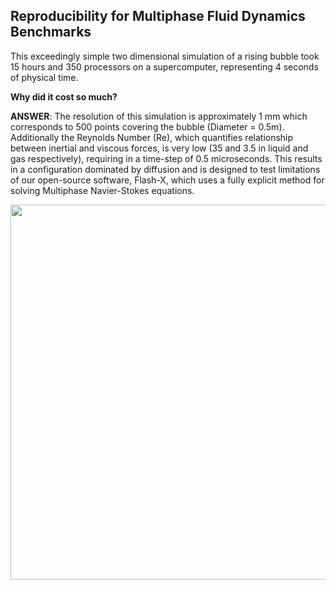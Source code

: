 ## Reproducibility for Multiphase Fluid Dynamics Benchmarks

This exceedingly simple two dimensional simulation of a rising bubble took 15 hours 
and 350 processors on a supercomputer, representing 4 seconds of physical time.

**Why did it cost so much?**

__ANSWER__: The resolution of this simulation is approximately 1 mm which corresponds to 
500 points covering the bubble (Diameter = 0.5m). Additionally the Reynolds Number (Re), 
which quantifies relationship between inertial and viscous forces, is very low (35 and 
3.5 in liquid and gas respectively), requiring in a time-step of 0.5 microseconds. This 
results in a configuration dominated by diffusion and is designed to test limitations of 
our open-source software, Flash-X, which uses a fully explicit method for solving Multiphase 
Navier-Stokes equations.

<p align="center"> <img src="analysis/RisingBubble/animation.gif" width="600" style="border:none;background:none;"/> </p>
